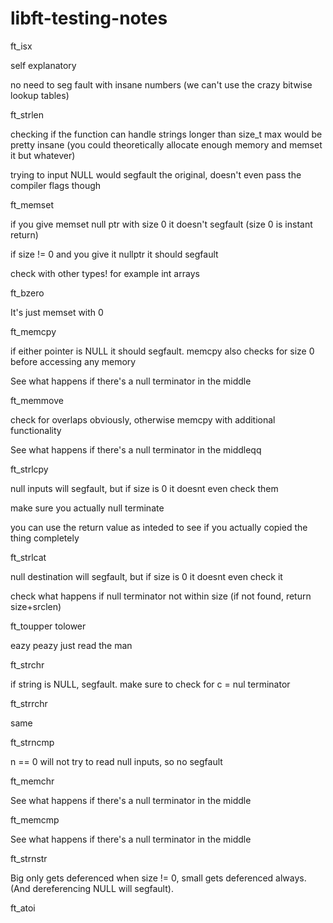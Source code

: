# libft-testing-notes

ft_isx


  self explanatory

  
  no need to seg fault with insane numbers (we can't use the crazy bitwise lookup tables)

  

ft_strlen


  checking if the function can handle strings longer than size_t max would be pretty insane (you could theoretically allocate enough memory and memset it but whatever)

  
  trying to input NULL would segfault the original, doesn't even pass the compiler flags though

  

ft_memset


  if you give memset null ptr with size 0 it doesn't segfault (size 0 is instant return)

  
  if size != 0 and you give it nullptr it should segfault

  
  check with other types! for example int arrays

  

ft_bzero


  It's just memset with 0

  

ft_memcpy


  if either pointer is NULL it should segfault. memcpy also checks for size 0 before accessing any memory

  
  See what happens if there's a null terminator in the middle

  

ft_memmove


  check for overlaps obviously, otherwise memcpy with additional functionality

  
  See what happens if there's a null terminator in the middleqq

  

ft_strlcpy


  null inputs will segfault, but if size is 0 it doesnt even check them

  
  make sure you actually null terminate

  
  you can use the return value as inteded to see if you actually copied the thing completely

  

ft_strlcat


  null destination will segfault, but if size is 0 it doesnt even check it

  
  check what happens if null terminator not within size (if not found, return size+srclen)

  

ft_toupper tolower


  eazy peazy just read the man

  
  
ft_strchr


  if string is NULL, segfault. make sure to check for c = nul terminator

  

ft_strrchr


  same

  
  
ft_strncmp


  n == 0 will not try to read null inputs, so no segfault

  

ft_memchr


  See what happens if there's a null terminator in the middle

  

ft_memcmp


  See what happens if there's a null terminator in the middle

  

ft_strnstr


  Big only gets deferenced when size != 0, small gets deferenced always. (And dereferencing NULL will segfault).

  

ft_atoi


  
